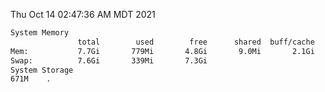Thu Oct 14 02:47:36 AM MDT 2021
```bash
System Memory
               total        used        free      shared  buff/cache   available
Mem:           7.7Gi       779Mi       4.8Gi       9.0Mi       2.1Gi       6.6Gi
Swap:          7.6Gi       339Mi       7.3Gi
System Storage
671M	.
```

